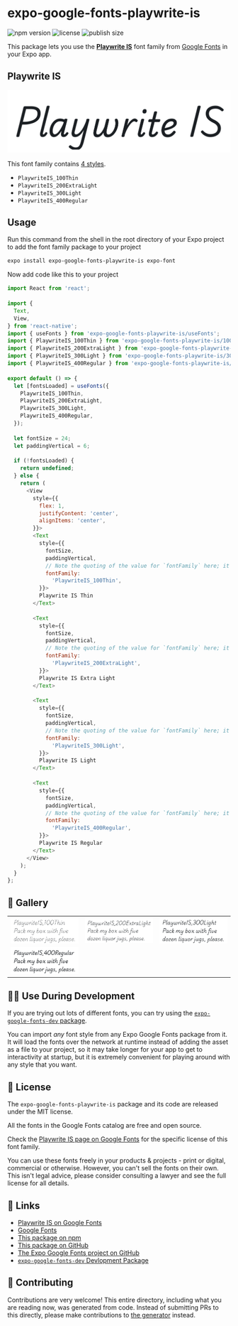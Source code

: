 # expo-google-fonts-playwrite-is

![npm version](https://flat.badgen.net/npm/v/expo-google-fonts-playwrite-is)
![license](https://flat.badgen.net/github/license/expo/google-fonts)
![publish size](https://flat.badgen.net/packagephobia/install/expo-google-fonts-playwrite-is)

This package lets you use the [**Playwrite IS**](https://fonts.google.com/specimen/Playwrite+IS) font family from [Google Fonts](https://fonts.google.com/) in your Expo app.

## Playwrite IS

![Playwrite IS](./font-family.png)

This font family contains [4 styles](#-gallery).

- `PlaywriteIS_100Thin`
- `PlaywriteIS_200ExtraLight`
- `PlaywriteIS_300Light`
- `PlaywriteIS_400Regular`

## Usage

Run this command from the shell in the root directory of your Expo project to add the font family package to your project
```sh
expo install expo-google-fonts-playwrite-is expo-font
```

Now add code like this to your project
```js
import React from 'react';

import {
  Text,
  View,
} from 'react-native';
import { useFonts } from 'expo-google-fonts-playwrite-is/useFonts';
import { PlaywriteIS_100Thin } from 'expo-google-fonts-playwrite-is/100Thin';
import { PlaywriteIS_200ExtraLight } from 'expo-google-fonts-playwrite-is/200ExtraLight';
import { PlaywriteIS_300Light } from 'expo-google-fonts-playwrite-is/300Light';
import { PlaywriteIS_400Regular } from 'expo-google-fonts-playwrite-is/400Regular';

export default () => {
  let [fontsLoaded] = useFonts({
    PlaywriteIS_100Thin,
    PlaywriteIS_200ExtraLight,
    PlaywriteIS_300Light,
    PlaywriteIS_400Regular,
  });

  let fontSize = 24;
  let paddingVertical = 6;

  if (!fontsLoaded) {
    return undefined;
  } else {
    return (
      <View
        style={{
          flex: 1,
          justifyContent: 'center',
          alignItems: 'center',
        }}>
        <Text
          style={{
            fontSize,
            paddingVertical,
            // Note the quoting of the value for `fontFamily` here; it expects a string!
            fontFamily:
              'PlaywriteIS_100Thin',
          }}>
          Playwrite IS Thin
        </Text>

        <Text
          style={{
            fontSize,
            paddingVertical,
            // Note the quoting of the value for `fontFamily` here; it expects a string!
            fontFamily:
              'PlaywriteIS_200ExtraLight',
          }}>
          Playwrite IS Extra Light
        </Text>

        <Text
          style={{
            fontSize,
            paddingVertical,
            // Note the quoting of the value for `fontFamily` here; it expects a string!
            fontFamily:
              'PlaywriteIS_300Light',
          }}>
          Playwrite IS Light
        </Text>

        <Text
          style={{
            fontSize,
            paddingVertical,
            // Note the quoting of the value for `fontFamily` here; it expects a string!
            fontFamily:
              'PlaywriteIS_400Regular',
          }}>
          Playwrite IS Regular
        </Text>
      </View>
    );
  }
};

```

## 🔡 Gallery


||||
|-|-|-|
|![PlaywriteIS_100Thin](.//100Thin/PlaywriteIS_100Thin.ttf.png)|![PlaywriteIS_200ExtraLight](.//200ExtraLight/PlaywriteIS_200ExtraLight.ttf.png)|![PlaywriteIS_300Light](.//300Light/PlaywriteIS_300Light.ttf.png)||
|![PlaywriteIS_400Regular](.//400Regular/PlaywriteIS_400Regular.ttf.png)||||


## 👩‍💻 Use During Development

If you are trying out lots of different fonts, you can try using the [`expo-google-fonts-dev` package](https://github.com/freeboub/google-fonts/tree/master/font-packages/dev#readme).

You can import *any* font style from any Expo Google Fonts package from it. It will load the fonts
over the network at runtime instead of adding the asset as a file to your project, so it may take longer
for your app to get to interactivity at startup, but it is extremely convenient
for playing around with any style that you want.

## 📖 License

The `expo-google-fonts-playwrite-is` package and its code are released under the MIT license.

All the fonts in the Google Fonts catalog are free and open source.

Check the [Playwrite IS page on Google Fonts](https://fonts.google.com/specimen/Playwrite+IS) for the specific license of this font family.

You can use these fonts freely in your products & projects - print or digital, commercial or otherwise. However, you can't sell the fonts on their own. This isn't legal advice, please consider consulting a lawyer and see the full license for all details.

## 🔗 Links

- [Playwrite IS on Google Fonts](https://fonts.google.com/specimen/Playwrite+IS)
- [Google Fonts](https://fonts.google.com/)
- [This package on npm](https://www.npmjs.com/package/expo-google-fonts-playwrite-is)
- [This package on GitHub](https://github.com/freeboub/google-fonts/tree/master/font-packages/playwrite-is)
- [The Expo Google Fonts project on GitHub](https://github.com/freeboub/google-fonts)
- [`expo-google-fonts-dev` Devlopment Package](https://github.com/freeboub/google-fonts/tree/master/font-packages/dev)

## 🤝 Contributing

Contributions are very welcome! This entire directory, including what you are reading now, was generated from code. Instead of submitting PRs to this directly, please make contributions to [the generator](https://github.com/freeboub/google-fonts/tree/master/packages/generator) instead.
